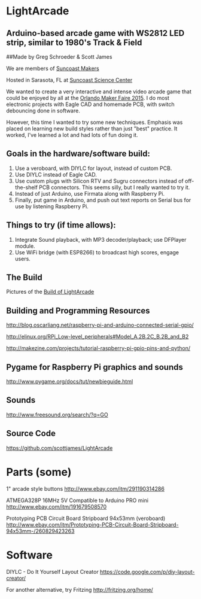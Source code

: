 # LightArcade

## Arduino-based arcade game with WS2812 LED strip, similar to 1980's Track &amp; Field

##Made by Greg Schroeder & Scott James

We are members of [Suncoast Makers](http://suncoastmakers.org/)

Hosted in Sarasota, FL at [Suncoast Science Center](http://www.suncoastscience.org)

We wanted to create a very interactive and intense video arcade game that could be enjoyed by all at the [Orlando Maker Faire 2015](http://www.makerfaireorlando.com/2015/).  I do most electronic projects with Eagle CAD and homemade PCB, with switch debouncing done in software.

However, this time I wanted to try some new techniques.  Emphasis was placed on learning new build styles rather than just "best" practice.  It worked, I've learned a lot and had lots of fun doing it.  

## Goals in the hardware/software build:

  1. Use a veroboard, with DIYLC for layout, instead of custom PCB.
  2. Use DIYLC instead of Eagle CAD.
  3. Use custom plugs with Silicon RTV and Sugru connectors instead of off-the-shelf PCB connectors.  This seems silly, but I really wanted to try it.
  4. Instead of just Arduino, use Firmata along with Raspberry Pi.
  5. Finally, put game in Arduino, and push out text reports on Serial bus for use by listening Raspberry Pi.
     

## Things to try (if time allows):

  1. Integrate Sound playback, with MP3 decoder/playback; use DFPlayer module.
  2. Use WiFi bridge (with ESP8266) to broadcast high scores, engage users.

## The Build

Pictures of the [Build of LightArcade](https://goo.gl/photos/uvECDhv7FLh9xkrC6 "LightArcade")

## Building and Programming Resources

http://blog.oscarliang.net/raspberry-pi-and-arduino-connected-serial-gpio/

http://elinux.org/RPi_Low-level_peripherals#Model_A.2B.2C_B.2B_and_B2

http://makezine.com/projects/tutorial-raspberry-pi-gpio-pins-and-python/

## Pygame for Raspberry Pi graphics and sounds

http://www.pygame.org/docs/tut/newbieguide.html

## Sounds

http://www.freesound.org/search/?q=GO

## Source Code
https://github.com/scottjames/LightArcade

# Parts (some)

1" arcade style buttons
http://www.ebay.com/itm/291190314286

ATMEGA328P 16MHz 5V Compatible to Arduino PRO mini
http://www.ebay.com/itm/191679508570

Prototyping PCB Circuit Board Stripboard 94x53mm (veroboard)
http://www.ebay.com/itm/Prototyping-PCB-Circuit-Board-Stripboard-94x53mm-/260829423263

# Software

DIYLC - Do It Yourself Layout Creator
https://code.google.com/p/diy-layout-creator/

For another alternative, try Fritzing
http://fritzing.org/home/


